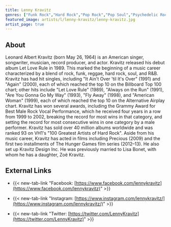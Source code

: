 ```yaml
---
title: Lenny Kravitz
genres: ["Funk Rock","Hard Rock","Pop Rock","Pop Soul","Psychedelic Rock","Rock","Soft Rock","Soul","Neo-Psychedelia","Psychedelic Soul"]
featured_image: artists/l/lenny-kravitz/lenny-kravitz.jpg
artist_page: true
---
```

## About

Leonard Albert Kravitz (born May 26, 1964) is an American singer, songwriter, musician, record producer, and actor.
Kravitz released his debut album Let Love Rule in 1989. This marked the beginning of a music career characterized by a blend of rock, funk, reggae, hard rock, soul, and R&B. Kravitz has had hit singles, including "It Ain't Over 'til It's Over" (1991) and "Again" (2000), each of which reached the top 10 on the Billboard Top 100 chart; other hits include "Let Love Rule" (1989), "Always on the Run" (1991), "Are You Gonna Go My Way" (1993), "Fly Away" (1998), and "American Woman" (1999), each of which reached the top 10 on the Alternative Airplay chart.
Kravitz has won several awards, including the Grammy Award for Best Male Rock Vocal Performance, which he received four years in a row from 1999 to 2002, breaking the record for most wins in that category, and setting the record for most consecutive wins in one category by a male performer. Kravitz has sold over 40 million albums worldwide and was ranked 93 on VH1's "100 Greatest Artists of Hard Rock". 
Aside from his music career, Kravitz has acted in films including Precious (2009) and the first two installments of The Hunger Games film series (2012–13). He also set up Kravitz Design Inc. He was previously married to Lisa Bonet, with whom he has a daughter, Zoë Kravitz.

## External Links

- {{< new-tab-link "Facebook: [https://www.facebook.com/lennykravitz](https://www.facebook.com/lennykravitz)" >}}

- {{< new-tab-link "Instagram: [https://www.instagram.com/lennykravitz/](https://www.instagram.com/lennykravitz/)" >}}

- {{< new-tab-link "Twitter: [https://twitter.com/LennyKravitz](https://twitter.com/LennyKravitz)" >}}


